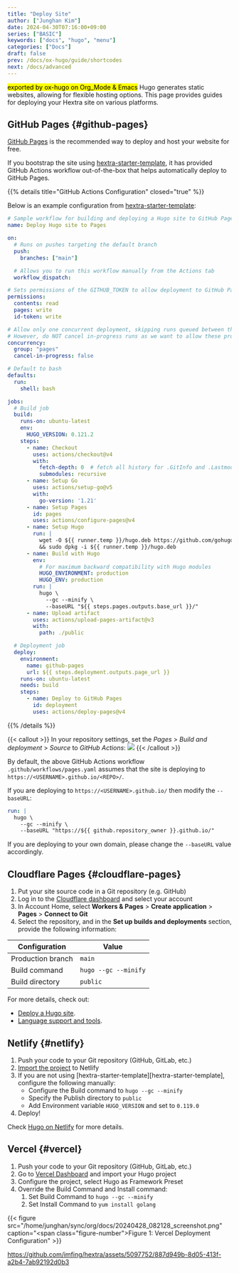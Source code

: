 ```yaml
---
title: "Deploy Site"
author: ["Junghan Kim"]
date: 2024-04-30T07:16:00+09:00
series: ["BASIC"]
keywords: ["docs", "hugo", "menu"]
categories: ["Docs"]
draft: false
prev: /docs/ox-hugo/guide/shortcodes
next: /docs/advanced
---
```


<mark>exported by ox-hugo on Org_Mode &amp; Emacs</mark> Hugo generates static websites, allowing for flexible hosting options. This page provides guides for deploying your Hextra site on various platforms.

<!--more-->


## GitHub Pages {#github-pages}

[GitHub Pages](https://docs.github.com/pages) is the recommended way to deploy and host your website for free.

If you bootstrap the site using [hextra-starter-template](https://github.com/imfing/hextra-starter-template), it has provided GitHub Actions workflow out-of-the-box that helps automatically deploy to GitHub Pages.

{{% details title="GitHub Actions Configuration" closed="true" %}}

Below is an example configuration from [hextra-starter-template](https://github.com/imfing/hextra-starter-template):

```yaml { linenos=false,filename=".github/workflows/pages.yaml" }
# Sample workflow for building and deploying a Hugo site to GitHub Pages
name: Deploy Hugo site to Pages

on:
  # Runs on pushes targeting the default branch
  push:
    branches: ["main"]

  # Allows you to run this workflow manually from the Actions tab
  workflow_dispatch:

# Sets permissions of the GITHUB_TOKEN to allow deployment to GitHub Pages
permissions:
  contents: read
  pages: write
  id-token: write

# Allow only one concurrent deployment, skipping runs queued between the run in-progress and latest queued.
# However, do NOT cancel in-progress runs as we want to allow these production deployments to complete.
concurrency:
  group: "pages"
  cancel-in-progress: false

# Default to bash
defaults:
  run:
    shell: bash

jobs:
  # Build job
  build:
    runs-on: ubuntu-latest
    env:
      HUGO_VERSION: 0.121.2
    steps:
      - name: Checkout
        uses: actions/checkout@v4
        with:
          fetch-depth: 0  # fetch all history for .GitInfo and .Lastmod
          submodules: recursive
      - name: Setup Go
        uses: actions/setup-go@v5
        with:
          go-version: '1.21'
      - name: Setup Pages
        id: pages
        uses: actions/configure-pages@v4
      - name: Setup Hugo
        run: |
          wget -O ${{ runner.temp }}/hugo.deb https://github.com/gohugoio/hugo/releases/download/v${HUGO_VERSION}/hugo_extended_${HUGO_VERSION}_linux-amd64.deb \
          && sudo dpkg -i ${{ runner.temp }}/hugo.deb
      - name: Build with Hugo
        env:
          # For maximum backward compatibility with Hugo modules
          HUGO_ENVIRONMENT: production
          HUGO_ENV: production
        run: |
          hugo \
            --gc --minify \
            --baseURL "${{ steps.pages.outputs.base_url }}/"
      - name: Upload artifact
        uses: actions/upload-pages-artifact@v3
        with:
          path: ./public

  # Deployment job
  deploy:
    environment:
      name: github-pages
      url: ${{ steps.deployment.outputs.page_url }}
    runs-on: ubuntu-latest
    needs: build
    steps:
      - name: Deploy to GitHub Pages
        id: deployment
        uses: actions/deploy-pages@v4
```

{{% /details %}}

{{< callout >}} In your repository settings, set the *Pages* > *Build
and deployment* > *Source* to *GitHub Actions*:
![](https://user-images.githubusercontent.com/5097752/266784808-99676430-884e-42ab-b901-f6534a0d6eee.png)
{{< /callout >}}

By default, the above GitHub Actions workflow `.github/workflows/pages.yaml` assumes that the site is deploying to `https://<USERNAME>.github.io/<REPO>/`.

If you are deploying to `https://<USERNAME>.github.io/` then modify the `--baseURL`:

```yaml { linenos=table,linenostart=54,hl_lines=[4],linenostart=1,filename=".github/workflows/pages.yaml" }
run: |
  hugo \
    --gc --minify \
    --baseURL "https://${{ github.repository_owner }}.github.io/"
```

If you are deploying to your own domain, please change the `--baseURL` value accordingly.


## Cloudflare Pages {#cloudflare-pages}

1.  Put your site source code in a Git repository (e.g. GitHub)
2.  Log in to the [Cloudflare dashboard](https://dash.cloudflare.com/) and select your account
3.  In Account Home, select **Workers &amp; Pages** &gt; **Create application** &gt; **Pages** &gt; **Connect to Git**
4.  Select the repository, and in the **Set up builds and deployments** section, provide the following information:

| Configuration     | Value                |
|-------------------|----------------------|
| Production branch | `main`               |
| Build command     | `hugo --gc --minify` |
| Build directory   | `public`             |

For more details, check out:

-   [Deploy a Hugo site](https://developers.cloudflare.com/pages/framework-guides/deploy-a-hugo-site/#deploy-with-cloudflare-pages).
-   [Language support and tools](https://developers.cloudflare.com/pages/platform/language-support-and-tools/).


## Netlify {#netlify}

1.  Push your code to your Git repository (GitHub, GitLab, etc.)
2.  [Import the project](https://app.netlify.com/start) to Netlify
3.  If you are not using [hextra-starter-template][hextra-starter-template], configure the following manually:
    -   Configure the Build command to `hugo --gc --minify`
    -   Specify the Publish directory to `public`
    -   Add Environment variable `HUGO_VERSION` and set to `0.119.0`
4.  Deploy!

Check [Hugo on Netlify](https://docs.netlify.com/integrations/frameworks/hugo/) for more details.


## Vercel {#vercel}

1.  Push your code to your Git repository (GitHub, GitLab, etc.)
2.  Go to [Vercel Dashboard](https://vercel.com/dashboard) and import your Hugo project
3.  Configure the project, select Hugo as Framework Preset
4.  Override the Build Command and Install command:
    1.  Set Build Command to `hugo --gc --minify`
    2.  Set Install Command to `yum install golang`

{{< figure src="/home/junghan/sync/org/docs/20240428_082128_screenshot.png" caption="<span class=\"figure-number\">Figure 1: </span>Vercel Deployment Configuration" >}}

<https://github.com/imfing/hextra/assets/5097752/887d949b-8d05-413f-a2b4-7ab92192d0b3>
